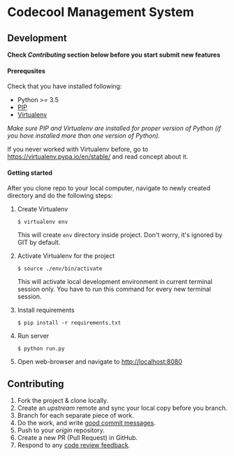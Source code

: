 # Codecool Management System

## Development

**Check _Contributing_ section below before you start submit new features**

#### Prerequsites

Check that you have installed following:

* Python >= 3.5
* [PIP](https://pypi.python.org/pypi)
* [Virtualenv](https://virtualenv.pypa.io/en/stable/)

_Make sure PIP and Virtualenv are installed for proper version of Python
(if you have installed more than one version of Python)._

If you never worked with Virtualenv before, go to
https://virtualenv.pypa.io/en/stable/ and read concept about it.

#### Getting started

After you clone repo to your local computer, navigate to newly created
directory and do the following steps:

1. Create Virtualenv

   ```
   $ virtualenv env
   ```

   This will create `env` directory inside project. Don't worry,
   it's ignored by GIT by default.

2. Activate Virtualenv for the project

   ```
   $ source ./env/bin/activate
   ```

   This will activate local development environment in current terminal
   session only. You have to run this command for every new terminal session.

3. Install requirements
   ```
   $ pip install -r requirements.txt
   ```

4. Run server

   ```
   $ python run.py
   ```

4. Open web-browser and navigate to [http://localhost:8080](http://localhost:8080)

## Contributing

1. Fork the project & clone locally.
2. Create an _upstream_ remote and sync your local copy before you branch.
3. Branch for each separate piece of work.
4. Do the work, and write [good commit messages](https://blogs.gnome.org/danni/2011/10/25/a-guide-to-writing-git-commit-messages/).
5. Push to your _origin_ repository.
6. Create a new PR (Pull Request) in GitHub.
7. Respond to any [code review feedback](https://lornajane.net/posts/2015/code-reviews-before-you-even-run-the-code).
